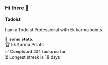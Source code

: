 ### Hi there 👋

#### Todoist
I am a Todoist <td-kl>Professional</td-kl> with <td-kc>5k</td-kc> karma points.

🚧 **some stats:**           
🏆  <td-kc>5k</td-kc> Karma Points           
✅  Completed <td-ttc>234</td-ttc> tasks so far           
⏳  Longest streak is <td-mdsc>18</td-mdsc> days

<!--
**OGKevin/OGKevin** is a ✨ _special_ ✨ repository because its `README.md` (this file) appears on your GitHub profile.

Here are some ideas to get you started:

- 🔭 I’m currently working on ...
- 🌱 I’m currently learning ...
- 👯 I’m looking to collaborate on ...
- 🤔 I’m looking for help with ...
- 💬 Ask me about ...
- 📫 How to reach me: ...
- 😄 Pronouns: ...
- ⚡ Fun fact: ...
-->
